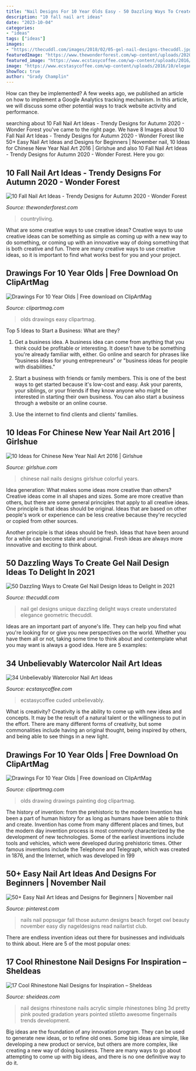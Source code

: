 ```yaml
---
title: "Nail Designs For 10 Year Olds Easy - 50 Dazzling Ways To Create Gel Nail Design Ideas To Delight In 2021"
description: "10 fall nail art ideas"
date: "2023-10-04"
categories:
- "ideas"
tags: ["ideas"]
images:
- "https://thecuddl.com/images/2018/02/05-gel-nail-designs-thecuddl.jpg"
featuredImage: "https://www.thewonderforest.com/wp-content/uploads/2020/10/fall-nails-flowers-1565114302-768x755.jpg"
featured_image: "https://www.ecstasycoffee.com/wp-content/uploads/2016/10/elegant-blue-flower-watercolor-nails-art-design.jpg"
image: "https://www.ecstasycoffee.com/wp-content/uploads/2016/10/elegant-blue-flower-watercolor-nails-art-design.jpg"
ShowToc: true
author: "Grady Champlin"
---
```



How can they be implemented?
A few weeks ago, we published an article on how to implement a Google Analytics tracking mechanism. In this article, we will discuss some other potential ways to track website activity and performance.

	

		
searching about 10 Fall Nail Art Ideas - Trendy Designs for Autumn 2020 - Wonder Forest you've came to the right page. We have 8 Images about 10 Fall Nail Art Ideas - Trendy Designs for Autumn 2020 - Wonder Forest like 50+ Easy Nail Art Ideas and Designs for Beginners | November nail, 10 Ideas for Chinese New Year Nail Art 2016 | Girlshue and also 10 Fall Nail Art Ideas - Trendy Designs for Autumn 2020 - Wonder Forest. Here you go:
		
    
## 10 Fall Nail Art Ideas - Trendy Designs For Autumn 2020 - Wonder Forest

<img loading=lazy src="https://www.thewonderforest.com/wp-content/uploads/2020/10/fall-nails-flowers-1565114302-768x755.jpg" onerror="this.onerror=null;this.src='https://tse3.mm.bing.net/th?id=OIP._aCHDYm8jApSdMKKKxZPXQHaHR&amp;pid=15.1';" alt="10 Fall Nail Art Ideas - Trendy Designs for Autumn 2020 - Wonder Forest">

_Source: thewonderforest.com_

>countryliving. 

	

What are some creative ways to use creative ideas?
Creative ways to use creative ideas can be something as simple as coming up with a new way to do something, or coming up with an innovative way of doing something that is both creative and fun. There are many creative ways to use creative ideas, so it is important to find what works best for you and your project.

    
## Drawings For 10 Year Olds | Free Download On ClipArtMag

<img loading=lazy src="http://clipartmag.com/image/drawings-for-10-year-olds-40.jpg" onerror="this.onerror=null;this.src='https://tse2.mm.bing.net/th?id=OIP.5XJD6NAf3fZ5hOYRVzp6gwHaHA&amp;pid=15.1';" alt="Drawings For 10 Year Olds | Free download on ClipArtMag">

_Source: clipartmag.com_

>olds drawings easy clipartmag. 

	

Top 5 Ideas to Start a Business: What are they?
1. Get a business idea. A business idea can come from anything that you think could be profitable or interesting. It doesn't have to be something you're already familiar with, either. Go online and search for phrases like "business ideas for young entrepreneurs" or "business ideas for people with disabilities."
2. Start a business with friends or family members. This is one of the best ways to get started because it's low-cost and easy. Ask your parents, your siblings, or your friends if they know anyone who might be interested in starting their own business. You can also start a business through a website or an online course.

3. Use the internet to find clients and clients' families.

    
## 10 Ideas For Chinese New Year Nail Art 2016 | Girlshue

<img loading=lazy src="http://www.girlshue.com/wp-content/uploads/2016/01/4.jpg" onerror="this.onerror=null;this.src='https://tse1.mm.bing.net/th?id=OIP.PO_2QDezGuZMr-rq3ocTagAAAA&amp;pid=15.1';" alt="10 Ideas for Chinese New Year Nail Art 2016 | Girlshue">

_Source: girlshue.com_

>chinese nail nails designs girlshue colorful years. 

	

Idea generation: What makes some ideas more creative than others?
Creative ideas come in all shapes and sizes. Some are more creative than others, but there are some general principles that apply to all creative ideas.
One principle is that ideas should be original. Ideas that are based on other people's work or experience can be less creative because they're recycled or copied from other sources.

Another principle is that ideas should be fresh. Ideas that have been around for a while can become stale and unoriginal. Fresh ideas are always more innovative and exciting to think about.

    
## 50 Dazzling Ways To Create Gel Nail Design Ideas To Delight In 2021

<img loading=lazy src="https://thecuddl.com/images/2018/02/05-gel-nail-designs-thecuddl.jpg" onerror="this.onerror=null;this.src='https://tse2.mm.bing.net/th?id=OIP.kcfVhPIXBTP5MJGL-PVlQAHaHa&amp;pid=15.1';" alt="50 Dazzling Ways to Create Gel Nail Design Ideas to Delight in 2021">

_Source: thecuddl.com_

>nail gel designs unique dazzling delight ways create understated elegance geometric thecuddl. 

	

Ideas are an important part of anyone's life. They can help you find what you're looking for or give you new perspectives on the world. Whether you have them all or not, taking some time to think about and contemplate what you may want is always a good idea. Here are 5 examples: 

    
## 34 Unbelievably Watercolor Nail Art Ideas

<img loading=lazy src="https://www.ecstasycoffee.com/wp-content/uploads/2016/10/elegant-blue-flower-watercolor-nails-art-design.jpg" onerror="this.onerror=null;this.src='https://tse1.mm.bing.net/th?id=OIP.owIpuxor_heprpZVZX2r2AHaLQ&amp;pid=15.1';" alt="34 Unbelievably Watercolor Nail Art Ideas">

_Source: ecstasycoffee.com_

>ecstasycoffee cuded unbelievably. 

	

What is creativity?
Creativity is the ability to come up with new ideas and concepts. It may be the result of a natural talent or the willingness to put in the effort. There are many different forms of creativity, but some commonalities include having an original thought, being inspired by others, and being able to see things in a new light.

    
## Drawings For 10 Year Olds | Free Download On ClipArtMag

<img loading=lazy src="http://clipartmag.com/image/drawings-for-10-year-olds-18.jpg" onerror="this.onerror=null;this.src='https://tse1.mm.bing.net/th?id=OIP.kKTzQp4InaM5-h78qzwApgHaJ4&amp;pid=15.1';" alt="Drawings For 10 Year Olds | Free download on ClipArtMag">

_Source: clipartmag.com_

>olds drawing drawings painting dog clipartmag. 

	

The history of invention: from the prehistoric to the modern
Invention has been a part of human history for as long as humans have been able to think and create. Invention has come from many different places and times, but the modern day invention process is most commonly characterized by the development of new technologies. Some of the earliest inventions include tools and vehicles, which were developed during prehistoric times. Other famous inventions include the Telephone and Telegraph, which was created in 1876, and the Internet, which was developed in 199
    
## 50+ Easy Nail Art Ideas And Designs For Beginners | November Nail

<img loading=lazy src="https://i.pinimg.com/736x/4f/90/ff/4f90ffd65fb6ba6b69f4b714b087f099.jpg" onerror="this.onerror=null;this.src='https://tse3.mm.bing.net/th?id=OIP.ZnbJdSVgnWzJLOX4RBBhtwHaHa&amp;pid=15.1';" alt="50+ Easy Nail Art Ideas and Designs for Beginners | November nail">

_Source: pinterest.com_

>nails nail popsugar fall those autumn designs beach forget owl beauty november easy diy nageldesigns read nailartist club. 

	

There are endless invention ideas out there for businesses and individuals to think about. Here are 5 of the most popular ones:

    
## 17 Cool Rhinestone Nail Designs For Inspiration – SheIdeas

<img loading=lazy src="https://www.sheideas.com/wp-content/uploads/2016/10/Awesome-Acrylic-Nail-Designs-With-Rhinestone.jpg" onerror="this.onerror=null;this.src='https://tse1.mm.bing.net/th?id=OIP.KtdMn0nd6DaYUbdq9NjzZQHaJ4&amp;pid=15.1';" alt="17 Cool Rhinestone Nail Designs for Inspiration – SheIdeas">

_Source: sheideas.com_

>nail designs rhinestone nails acrylic simple rhinestones bling 3d pretty pink pouted gradation years pointed stiletto awesome fingernails trends development. 

	

Big ideas are the foundation of any innovation program. They can be used to generate new ideas, or to refine old ones. Some big ideas are simple, like developing a new product or service, but others are more complex, like creating a new way of doing business. There are many ways to go about attempting to come up with big ideas, and there is no one definitive way to do it.

